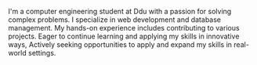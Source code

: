 I'm a computer engineering student at Ddu with a passion for solving complex problems. I specialize in web development and database management. My hands-on experience includes contributing to various projects. Eager to continue learning and applying my skills in innovative ways, Actively seeking opportunities to apply and expand my skills in real-world settings.
